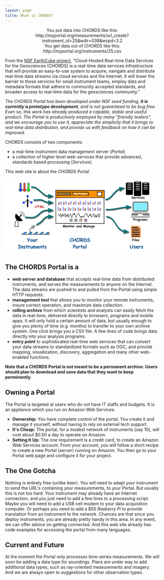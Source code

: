 ```yaml
---
layout: page
title: What is CHORDS?
---
```


<div class="well" style="text-align: center;">
  You put data into CHORDS like this:<br/>http://myportal.org/measurements/url_create?instrument_id=25&wdir=038&wspd=3.2
</div>

<div class="well" style="text-align: center;">
  You get data out of CHORDS like this:<br/>http://myportal.org/instruments/25.csv
</div>

From the [NSF EarthCube project](http://earthcube.org/group/chords), "Cloud-Hosted Real-time Data Services for the Geosciences (CHORDS) is a real-time data services infrastructure that will provide an easy-to-use system to acquire, navigate and distribute real-time data streams via cloud services and the Internet. It will lower the barrier to these services for small instrument teams, employ data and metadata formats that adhere to community accepted standards, and broaden access to real-time data for the geosciences community."

*The CHORDS Portal has been developed under NSF seed funding, **it is currently a prototype development**, 
and is not guarenteed to be bug free.
Even so, this work has already produced a capable, stable and useful product. The Portal is productively 
employed by many "friendly testers", and we encourage you to use it, appreciate the simplicity that it brings
to real-time data distribution, and provide us with feedback on how it can be improved.*

CHORDS consists of two components: 

* a real-time instrument data management server (_Portal_)
* a collection of higher level web-services that provide advanced, standards based processing (_Services_).

<span class="badge center-block">This web site is about the CHORDS Portal</span>

<img  class="img-responsive" src="images/overview.png" alt="CHORDS Portal Cartoon" >

## The CHORDS Portal is a

* **web server and database** that accepts real-time data from distributed instruments, and serves 
the measurements to anyone on the Internet. The data streams are pushed to and pulled from the Portal using 
simple HTTP requests.
* **management tool** that allows you to monitor your remote instruments, insure correct operation, and maximize data collection.
* **rolling archive** from which scientists and analysts can easily fetch the data in
real-time, delivered directly to browsers, programs and mobile apps. It will only hold a
certain amount of data, but usually enough to give you plenty of time (e.g. months) to 
transfer to your own archive system. One click brings you a CSV file. A few lines of code brings data directly into your analysis programs.
* **entry point** to sophisticated real-time web services that can convert your data streams to
standardized formats such as OGC, and provide mapping, visualization, discovery, aggregation and 
many other web-enabled functions. 

**Note that a CHORDS Portal is not meant to be a permanent archive. Users should plan to download and save data that they
want to keep perminently**.

## Owning a Portal

The Portal is targeted at users who do not have IT staffs and budgets. It is an appliance which you 
run on Amazon Web Services:

* **Ownership:** You have complete control of the portal. You create it and manage it yourself, without
having to rely on external tech support.
* **It's Cheap:** The portal, for a modest network of instruments (say 10), will cost about $0.50 a day to operate
on Amazon.
* **Setting It Up:** The one requirement is a credit card, to create an Amazon Web Services account. From
your account, you will follow a short recipe to create a new Portal (server) running on Amazon. 
You then go to your Portal web page and configure it for your project.

## The One Gotcha

Nothing is entirely free (unlike beer). You will need to adapt your instrument to send the URL's containing
your measurements, to your Portal. But usually this is not too hard. Your instrument may already 
have an Internet connection, and you just need to add a few lines to a processing script. Maybe you will need to
add a USB cell modem to your data acquisition computer. Or perhaps you need to add a $50 _Rasberry Pi_ to provide 
translation from an instrument to the network. Chances are that since you deploy instruments, you are already 
pretty handy in this area. In any event, we can offer advice on getting connected. And this web site already has
code examples for accessing the portal from many languages.

## Current and Future

At the moment the Portal only processes time-series measurements. We will soon be adding a data type for
soundings. Plans are under way to add additional data types, such as ray-oriented measurements and imagery.
And we are always open to suggestions for other observation types.

